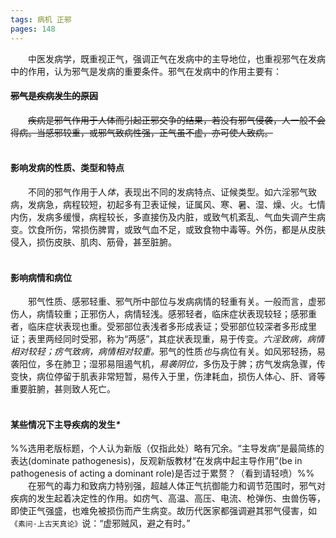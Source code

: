 ```yaml
---
tags: 病机 正邪
pages: 148
---
```

&emsp;&emsp;中医发病学，既重视正气，强调正气在发病中的主导地位，也重视邪气在发病中的作用，认为邪气是发病的重要条件。邪气在发病中的作用主要有：

#### ~~邪气是疾病发生的原因~~
&emsp;&emsp;~~疾病是邪气作用于人体而引起正邪交争的结果，若没有邪气侵袭，人一般不会得病。当感邪较重，或邪气致病性强，正气虽不虚，亦可使人致病。~~<br></br>

#### 影响发病的性质、类型和特点
&emsp;&emsp;不同的邪气作用于人<dfn>体</dfn>，表现出不同的发病特点、证候类型。如六淫邪气致病，发病急，病程较短，初起多有卫表证候，证属风、寒、暑、湿、燥、火。七情内伤，发病多缓慢，病程较长，多直接伤及内脏，或致气机紊乱、气血失调产生病变。饮食所伤，常损伤脾胃，或致气血不足，或致食物中毒等。外伤，都是从皮肤侵入，损伤皮肤、肌肉、筋骨，甚至脏腑。<br></br>

#### 影响病情和病位
&emsp;&emsp;邪气性质、感邪轻重、邪气所中部位与发病病情的轻重有关。一般而言，虚邪伤人，病情较重；正邪伤人，病情轻浅。感邪轻者，临床症状表现较轻；感邪重者，临床症状表现也重。受邪部位表浅者多形成表证；受邪部位较深者多形成里证；表里两经同时受邪，称为“两感”，其症状表现重，易于传变。<dfn>六淫致病，病情相对较轻；疠气致病，病情相对较重。</dfn>邪气的性质<dfn>也</dfn>与病位有关。如风邪轻扬，易袭阳位，多在肺卫；湿邪易阻遏气机，<dfn>易袭阴位，</dfn>多伤及于脾；疠气发病急骤，传变快，病位停留于肌表非常短暂，易传入于里，伤津耗血，损伤人体心、肝、肾等重要脏腑，甚则致人死亡。<br></br>

#### 某些情况下主导疾病的发生<dfn>\*</dfn>
%%选用老版标题，个人认为新版（仅指此处）略有冗余。“主导发病”是最简练的表达(dominate pathogenesis)，反观新版教材“在发病中起主导作用”(be in pathogenesis of acting a dominant role)是否过于累赘？（看到请轻喷）%%
&emsp;&emsp;在邪气的毒力和致病力特别强，超越人体正气抗御能力和调节范围时，邪气对疾病的发生起着决定性的作用。如疠气、高温、高压、电流、枪弹伤、虫兽伤等，即使正气强盛，也难免被损伤而产生病变。故历代医家都强调避其邪气侵害，如`《素问·上古天真论》`说：“虚邪贼风，避之有时。”